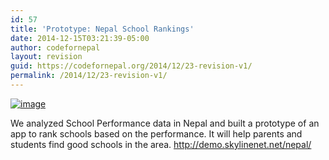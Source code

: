 ```yaml
---
id: 57
title: 'Prototype: Nepal School Rankings'
date: 2014-12-15T03:21:39-05:00
author: codefornepal
layout: revision
guid: https://codefornepal.org/2014/12/23-revision-v1/
permalink: /2014/12/23-revision-v1/
---
```

<a href="http://demo.skylinenet.net/nepal/" target="_blank"><img alt="image" src="https://31.media.tumblr.com/89d76ef8efb2b10ff07b9f10b7577695/tumblr_inline_n1gohqvuxX1qb9ga0.png" /></a>

<span class="author-p-121345">We analyzed School Performance data in Nepal and built a prototype of an app to rank schools based on the performance. It will help parents and students find good schools in the area. </span><span class="author-p-121345 attrlink url url"><a class="attrlink" href="http://demo.skylinenet.net/nepal/" title="http://demo.skylinenet.net/nepal/">http://demo.skylinenet.net/nepal/</a></span>